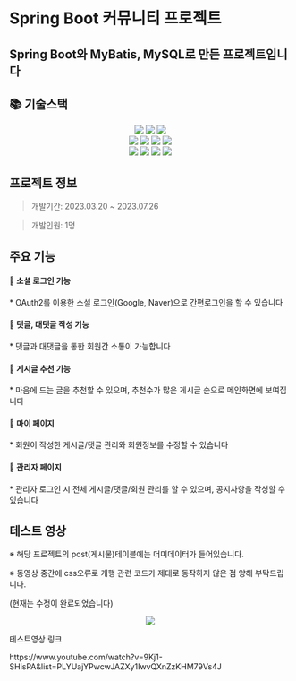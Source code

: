 # Spring Boot 커뮤니티 프로젝트
## Spring Boot와 MyBatis, MySQL로 만든 프로젝트입니다



<div><h2>📚 기술스택</h2></div>
<div align=center> 
  <img src="https://img.shields.io/badge/java-007396?style=for-the-badge&logo=java&logoColor=white">
  <img src="https://img.shields.io/badge/springboot-6DB33F?style=for-the-badge&logo=springboot&logoColor=white">
  <img src="https://img.shields.io/badge/thymeleaf-005F0F?style=for-the-badge&logo=thymeleaf&logoColor=white">
  <br/>
  <img src="https://img.shields.io/badge/css-1572B6?style=for-the-badge&logo=css3&logoColor=white">
  <img src="https://img.shields.io/badge/html5-E34F26?style=for-the-badge&logo=html5&logoColor=white">
  <img src="https://img.shields.io/badge/jquery-0769AD?style=for-the-badge&logo=jquery&logoColor=white">
  <img src="https://img.shields.io/badge/javascript-F7DF1E?style=for-the-badge&logo=javascript&logoColor=black">
  <br/>
  <img src="https://img.shields.io/badge/mysql-4479A1?style=for-the-badge&logo=mysql&logoColor=white">
  <img src="https://img.shields.io/badge/gradle-02303A?style=for-the-badge&logo=gradle&logoColor=white">
  <img src="https://img.shields.io/badge/springsecurity-6DB33F?style=for-the-badge&logo=springsecurity&logoColor=white">
  <img src="https://img.shields.io/badge/lombok-E34F26?style=for-the-badge&logo=lombok&logoColor=white">
</div>



<div><h2>프로젝트 정보</h2></div>

> 개발기간: 2023.03.20 ~ 2023.07.26 

> 개발인원: 1명



<div><h2>주요 기능</h2></div>

<h4>🤍 소셜 로그인 기능</h4>
* OAuth2를 이용한 소셜 로그인(Google, Naver)으로 간편로그인을 할 수 있습니다
<h4>🤍 댓글, 대댓글 작성 기능</h4>
* 댓글과 대댓글을 통한 회원간 소통이 가능합니다
<h4>🤍 게시글 추천 기능</h4>
* 마음에 드는 글을 추천할 수 있으며, 추천수가 많은 게시글 순으로 메인화면에 보여집니다
<h4>🤍 마이 페이지</h4>
* 회원이 작성한 게시글/댓글 관리와 회원정보를 수정할 수 있습니다
<h4>🤍 관리자 페이지</h4>
* 관리자 로그인 시 전체 게시글/댓글/회원 관리를 할 수 있으며, 공지사항을 작성할 수 있습니다 



<div><h2>테스트 영상</h2></div>
<p>※ 해당 프로젝트의 post(게시물)테이블에는 더미데이터가 들어있습니다.</p>
<p>※ 동영상 중간에 css오류로 개행 관련 코드가 제대로 동작하지 않은 점 양해 부탁드립니다.</p>
<p>    (현재는 수정이 완료되었습니다)</p>

<p align="center">
  <img src="https://github.com/PirateOfUniverse/community/assets/127758745/8449ac9d-f782-4b2c-8231-6e0fd103a010">
</p>

<p>테스트영상 링크</p>
https://www.youtube.com/watch?v=9Kj1-SHisPA&list=PLYUajYPwcwJAZXy1IwvQXnZzKHM79Vs4J








 
 

